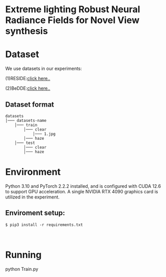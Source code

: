 # Extreme lighting Robust Neural Radiance Fields for Novel View synthesis
# Dataset
We use datasets in our experiments:

(1)RESIDE:[click here..](https://sites.google.com/view/reside-dehaze-datasets/reside-standard?authuser=0)

(2)BeDDE:[click here..](https://github.com/xiaofeng94/BeDDE-for-defogging)

## Dataset format

    datasets      
    │─── datasets-name
        │─── train
            │─── clear
                │─── 1.jpg
            │─── haze
        │─── test
            │─── clear
            │─── haze


# Environment
Python 3.10 and PyTorch 2.2.2 installed, and is configured with CUDA 12.6 to support GPU acceleration. A single NVIDIA RTX 4090 graphics card is utilized in the experiment.
<br/>
## Enviroment setup:
```
$ pip3 install -r requirements.txt
```



<br/>

# Running
python Train.py
